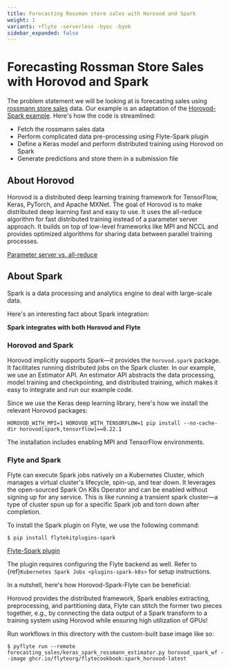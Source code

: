```yaml
---
title: Forecasting Rossman store sales with Horovod and Spark
weight: 1
variants: +flyte -serverless -byoc -byok
sidebar_expanded: false
---
```


# Forecasting Rossman Store Sales with Horovod and Spark

The problem statement we will be looking at is forecasting sales using [rossmann store sales](https://www.kaggle.com/c/rossmann-store-sales) data.
Our example is an adaptation of the [Horovod-Spark example](https://github.com/horovod/horovod/blob/master/examples/spark/keras/keras_spark_rossmann_estimator.py).
Here's how the code is streamlined:

- Fetch the rossmann sales data
- Perform complicated data pre-processing using Flyte-Spark plugin
- Define a Keras model and perform distributed training using Horovod on Spark
- Generate predictions and store them in a submission file

## About Horovod

Horovod is a distributed deep learning training framework for TensorFlow, Keras, PyTorch, and Apache MXNet.
The goal of Horovod is to make distributed deep learning fast and easy to use.
It uses the all-reduce algorithm for fast distributed training instead of a parameter server approach.
It builds on top of low-level frameworks like MPI and NCCL and provides optimized algorithms for sharing data between parallel training processes.

[Parameter server vs. all-reduce](https://raw.githubusercontent.com/flyteorg/static-resources/main/flytesnacks/tutorials/horovod/all_reduce.png)

## About Spark

Spark is a data processing and analytics engine to deal with large-scale data.

Here's an interesting fact about Spark integration:

**Spark integrates with both Horovod and Flyte**

### Horovod and Spark

Horovod implicitly supports Spark—it provides the `horovod.spark` package.
It facilitates running distributed jobs on the Spark cluster.
In our example, we use an Estimator API.
An estimator API abstracts the data processing, model training and checkpointing, and distributed training, which makes it easy to integrate and run our example code.

Since we use the Keras deep learning library, here's how we install the relevant Horovod packages:

```shell
HOROVOD_WITH_MPI=1 HOROVOD_WITH_TENSORFLOW=1 pip install --no-cache-dir horovod[spark,tensorflow]==0.22.1
```

The installation includes enabling MPI and TensorFlow environments.

### Flyte and Spark

Flyte can execute Spark jobs natively on a Kubernetes Cluster, which manages a virtual cluster's lifecycle, spin-up, and tear down.
It leverages the open-sourced Spark On K8s Operator and can be enabled without signing up for any service.
This is like running a transient spark cluster—a type of cluster spun up for a specific Spark job and torn down after completion.

To install the Spark plugin on Flyte, we use the following command:

```shell
$ pip install flytekitplugins-spark
```

[Flyte-Spark plugin](https://raw.githubusercontent.com/flyteorg/static-resources/main/flytesnacks/tutorials/horovod/flyte_spark.png)

The plugin requires configuring the Flyte backend as well. Refer to {ref}`Kubernetes Spark Jobs <plugins-spark-k8s>` for setup instructions.

In a nutshell, here's how Horovod-Spark-Flyte can be beneficial:

Horovod provides the distributed framework, Spark enables extracting, preprocessing, and partitioning data,
Flyte can stitch the former two pieces together, e.g., by connecting the data output of a Spark transform to a training system using Horovod while ensuring high utilization of GPUs!

Run workflows in this directory with the custom-built base image like so:

```shell
$ pyflyte run --remote forecasting_sales/keras_spark_rossmann_estimator.py horovod_spark_wf --image ghcr.io/flyteorg/flytecookbook:spark_horovod-latest
```

